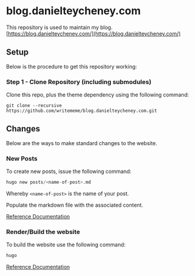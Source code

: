 # blog.danielteycheney.com

This repository is used to maintain my blog. [https://blog.danielteycheney.com/](https://blog.danielteycheney.com/)

## Setup

Below is the procedure to get this repository working:

### Step 1 - Clone Repository (including submodules)

Clone this repo, plus the theme dependency using the following command:  

```commandline
git clone --recursive https://github.com/writememe/blog.danielteycheney.com.git
```

## Changes

Below are the ways to make standard changes to the website.

### New Posts

To create new posts, issue the following command:

```python
hugo new posts/<name-of-post>.md
```
Whereby `<name-of-post>` is the name of your post.

Populate the markdown file with the associated content.

[Reference Documentation](https://gohugo.io/getting-started/quick-start/#step-4-add-some-content)

### Render/Build the website

To build the website use the following command:

```python
hugo
```

[Reference Documentation](https://gohugo.io/getting-started/usage/#the-hugo-command)

